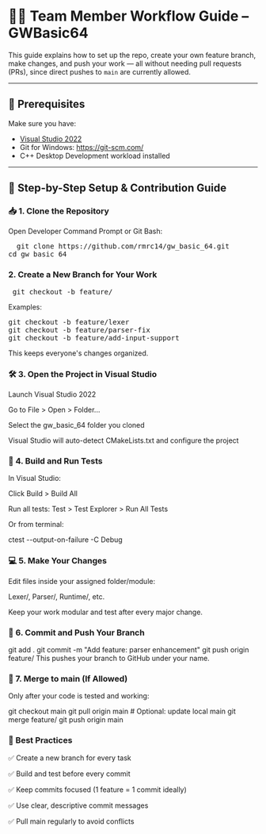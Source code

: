 # 👨‍💻 Team Member Workflow Guide – GWBasic64

This guide explains how to set up the repo, create your own feature branch, make changes, and push your work — all without needing pull requests (PRs), since direct pushes to `main` are currently allowed.

---

## 🔧 Prerequisites

Make sure you have:
- [Visual Studio 2022](https://visualstudio.microsoft.com/)
- Git for Windows: https://git-scm.com/
- C++ Desktop Development workload installed

---

## 🧭 Step-by-Step Setup & Contribution Guide

### 📥 1. Clone the Repository

Open Developer Command Prompt or Git Bash:

<pre>  git clone https://github.com/rmrc14/gw_basic_64.git 
cd gw_basic_64  </pre>

### 2. Create a New Branch for Your Work

<pre> git checkout -b feature/<your_module_or_task>  </pre>
Examples:

<pre>
git checkout -b feature/lexer
git checkout -b feature/parser-fix
git checkout -b feature/add-input-support  </pre>
This keeps everyone's changes organized.

### 🛠️ 3. Open the Project in Visual Studio
Launch Visual Studio 2022

Go to File > Open > Folder...

Select the gw_basic_64 folder you cloned

Visual Studio will auto-detect CMakeLists.txt and configure the project

### 🧪 4. Build and Run Tests
In Visual Studio:

Click Build > Build All

Run all tests: Test > Test Explorer > Run All Tests

Or from terminal:

<prev>
ctest --output-on-failure -C Debug</prev>

### 💻 5. Make Your Changes
Edit files inside your assigned folder/module:

Lexer/, Parser/, Runtime/, etc.

Keep your work modular and test after every major change.

### 💾 6. Commit and Push Your Branch
<prev>
git add .
git commit -m "Add feature: parser enhancement"
git push origin feature/<your_module_or_task> </prev>
This pushes your branch to GitHub under your name.

### 🔀 7. Merge to main (If Allowed)
Only after your code is tested and working:

<prev>
git checkout main
git pull origin main  # Optional: update local main
git merge feature/<your_module_or_task>
git push origin main</prev>
  
### 🧼 Best Practices
✅ Create a new branch for every task

✅ Build and test before every commit

✅ Keep commits focused (1 feature = 1 commit ideally)

✅ Use clear, descriptive commit messages

✅ Pull main regularly to avoid conflicts


